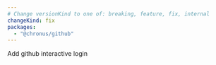 ```yaml
---
# Change versionKind to one of: breaking, feature, fix, internal
changeKind: fix
packages:
  - "@chronus/github"
---
```


Add github interactive login
